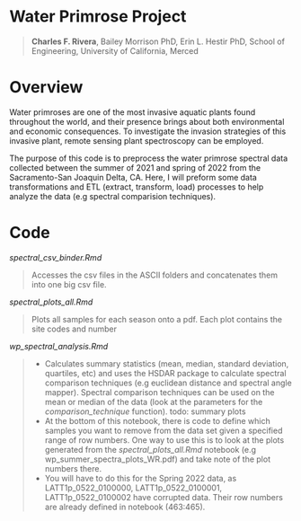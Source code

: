 # Water Primrose Project

> **Charles F. Rivera**, Bailey Morrison PhD, Erin L. Hestir PhD, School of Engineering, University of California, Merced

# Overview

Water primroses are one of the most invasive aquatic plants found throughout the world, and their presence brings about both environmental and economic consequences. To investigate the invasion strategies of this invasive plant, remote sensing plant spectroscopy can be employed.

The purpose of this code is to preprocess the water primrose spectral data collected between the summer of 2021 and spring of 2022 from the Sacramento-San Joaquin Delta, CA. Here, I will preform some data transformations and ETL (extract, transform, load) processes to help analyze the data (e.g spectral comparision techniques).

# Code

*spectral_csv_binder.Rmd*

> Accesses the csv files in the ASCII folders and concatenates them into one big csv file.

*spectral_plots_all.Rmd*

> Plots all samples for each season onto a pdf. Each plot contains the site codes and number

*wp_spectral_analysis.Rmd*

> -   Calculates summary statistics (mean, median, standard deviation, quartiles, etc) and uses the HSDAR package to calculate spectral comparison techniques (e.g euclidean distance and spectral angle mapper). Spectral comparison techniques can be used on the mean or median of the data (look at the parameters for the *comparison_technique* function). todo: summary plots
> -   At the bottom of this notebook, there is code to define which samples you want to remove from the data set given a specified range of row numbers. One way to use this is to look at the plots generated from the *spectral_plots_all.Rmd* notebook (e.g wp_summer_spectra_plots_WR.pdf) and take note of the plot numbers there.
> -   You will have to do this for the Spring 2022 data, as LATT1p_0522_0100000, LATT1p_0522_0100001, LATT1p_0522_0100002 have corrupted data. Their row numbers are already defined in notebook (463:465).
